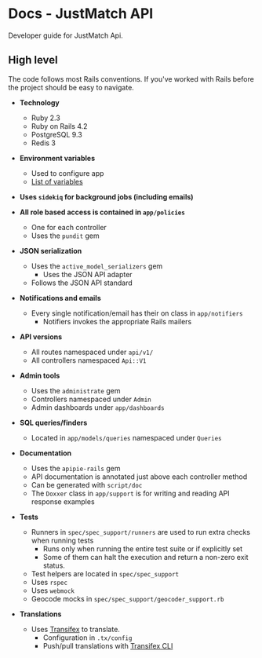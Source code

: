 # Docs - JustMatch API

Developer guide for JustMatch Api.

## High level

The code follows most Rails conventions. If you've worked with Rails before the project should be easy to navigate.

* __Technology__
  - Ruby 2.3
  - Ruby on Rails 4.2
  - PostgreSQL 9.3
  - Redis 3


* __Environment variables__
  + Used to configure app
  + [List of variables](environment-variables.md)


* __Uses `sidekiq` for background jobs (including emails)__


* __All role based access is contained in `app/policies`__
  - One for each controller
  - Uses the `pundit` gem


* __JSON serialization__
  - Uses the `active_model_serializers` gem
    + Uses the JSON API adapter
  - Follows the JSON API standard


* __Notifications and emails__
  - Every single notification/email has their on class in `app/notifiers`
    + Notifiers invokes the appropriate Rails mailers


* __API versions__
  - All routes namespaced under `api/v1/`
  - All controllers namespaced `Api::V1`


* __Admin tools__
  - Uses the `administrate` gem
  - Controllers namespaced under `Admin`
  - Admin dashboards under `app/dashboards`


* __SQL queries/finders__
  - Located in `app/models/queries` namespaced under `Queries`


* __Documentation__
  - Uses the `apipie-rails` gem
  - API documentation is annotated just above each controller method
  - Can be generated with `script/doc`
  - The `Doxxer` class in `app/support` is for writing and reading API response examples


* __Tests__
  - Runners in `spec/spec_support/runners` are used to run extra checks when running tests
    + Runs only when running the entire test suite or if explicitly set
    + Some of them can halt the execution and return a non-zero exit status.
  - Test helpers are located in `spec/spec_support`
  - Uses `rspec`
  - Uses `webmock`
  - Geocode mocks in `spec/spec_support/geocoder_support.rb`


* __Translations__
  - Uses [Transifex](https://www.transifex.com/justarrived/justmatch-api/) to translate.
    + Configuration in `.tx/config`
    + Push/pull translations with [Transifex CLI](http://docs.transifex.com/client/)
